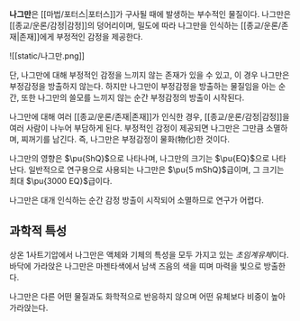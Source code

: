 **나그만**은 [[마법/포터스|포터스]]가 구사될 때에 발생하는 부수적인 물질이다. 나그만은 [[종교/운론/감정|감정]]의 덩어리이며, 밀도에 따라 나그만을 인식하는 [[종교/운론/존재|존재]]에게 부정적인 감정을 제공한다.

![[static/나그만.png]]

단, 나그만에 대해 부정적인 감정을 느끼지 않는 존재가 있을 수 있고, 이 경우 나그만은 부정감정을 방출하지 않는다. 하지만 나그만이 부정감정을 방출하는 물질임을 아는 순간, 또한 나그만의 쓸모를 느끼지 않는 순간 부정감정의 방출이 시작된다.

나그만에 대해 여러 [[종교/운론/존재|존재]]가 인식한 경우, [[종교/운론/감정|감정]]을 여러 사람이 나누어 부담하게 된다. 부정적인 감정이 제공되면 나그만은 그만큼 소멸하며, 찌꺼기를 남긴다. 즉, 나그만은 부정감정이 물화(物化)한 것이다.

나그만의 영향은 $\pu{ShQ}$으로 나타나며, 나그만의 크기는 $\pu{EQ}$으로 나타난다. 일반적으로 연구용으로 사용되는 나그만은 $\pu{5 mShQ}$급이며, 그 크기는 최대 $\pu{3000 EQ}$급이다.

나그만은 대개 인식하는 순간 감정 방출이 시작되어 소멸하므로 연구가 어렵다.

## 과학적 특성

상온 1사트기압에서 나그만은 액체와 기체의 특성을 모두 가지고 있는 *초임계유체*이다. 바닥에 가라앉은 나그만은 마젠타색에서 남색 즈음의 색을 띠며 마력을 빛으로 방출한다.

나그만은 다른 어떤 물질과도 화학적으로 반응하지 않으며 어떤 유체보다 비중이 높아 가라앉는다.